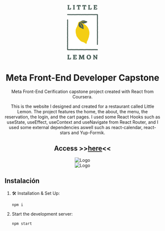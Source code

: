<div align="center">
  <img alt="Logo" src="public/Asset 20@4x.png" width="100" />
</div>

<h1 align="center">
  Meta Front-End Developer Capstone
</h1>
<p align="center">
    Meta Front-End Cerification capstone project created with React from Coursera.
</p>

<p align="center">
    This is the website I designed and created for a restaurant called Little Lemon. The project features the home, the about, the menu, the reservation, the login, and the cart pages.
    I used some React Hooks such as useState, useEffect, useContext and useNavigate from React Router, and I used some external dependencies aswell such as react-calendar, react-stars and Yup-Formik.
</p>

<h2 align="center">
    Access >><a href="" target="_blank">here</a><<
</h2>

<div align="center">
  <img alt="Logo" src="public/demo-desktop.gif" />
</div>

<div align="center">
  <img alt="Logo" height="600" src="public/demo-mobile.gif" />
</div>

## Instalación

1. 🛠 Installation & Set Up:

   ```
   npm i
   ```

2. Start the development server:

   ```
   npm start
   ```
